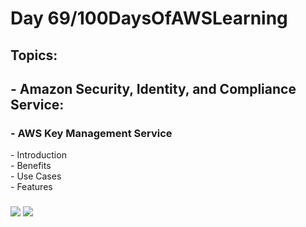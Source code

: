 <h1> Day 69/100DaysOfAWSLearning </h1>
<h2> Topics: </h2>

 <h2>  - Amazon Security, Identity, and Compliance Service: </h2>

<h3> - AWS Key Management Service</h3>
         - Introduction <br>
         - Benefits <br> 
         - Use Cases <br>
         - Features <br>
         
  <h3>   </h3>
       

<img src = "https://github.com/thetechgirlgita/100-days-of-aws-learning/blob/master/Images/Day68/68_1.jpg?raw=true">
<img src = "https://github.com/thetechgirlgita/100-days-of-aws-learning/blob/master/Images/Day68/68_2.jpg?raw=true">
